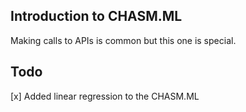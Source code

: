 ## Introduction to CHASM.ML

Making calls to APIs is common but this one is special.

## Todo

[x] Added linear regression to the CHASM.ML
